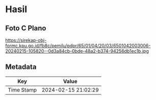 # Hasil

## Foto C Plano

https://sirekap-obj-formc.kpu.go.id/fb8c/pemilu/pdpr/65/01/04/20/03/6501042003006-20240215-105820--0d3a84cb-0bde-48a2-b374-94256db1ec1b.jpg


## Metadata

| Key        | Value               |
| ---------- | ------------------- |
| Time Stamp | 2024-02-15 21:02:29 |



